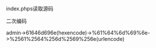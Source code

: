 index.phps读取源码

二次编码

admin->61646d696e(hexencode)->%61%64%6d%69%6e->%2561%2564%256d%2569%256e(urlencode)

